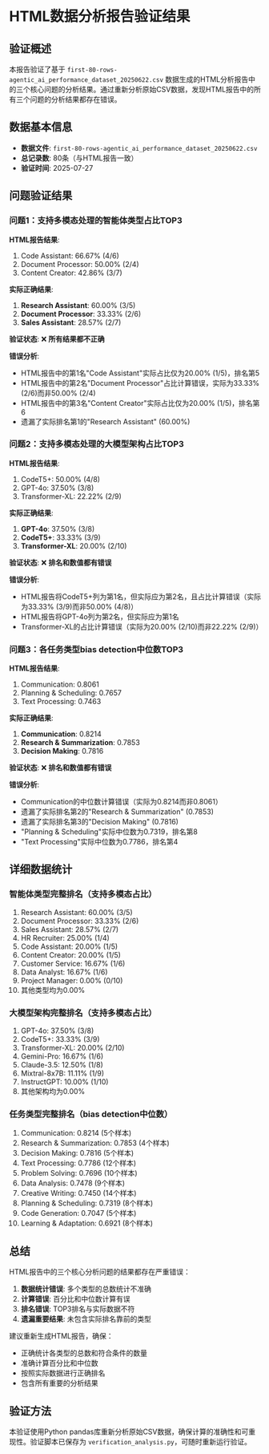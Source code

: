 # HTML数据分析报告验证结果

## 验证概述

本报告验证了基于 `first-80-rows-agentic_ai_performance_dataset_20250622.csv` 数据生成的HTML分析报告中的三个核心问题的分析结果。通过重新分析原始CSV数据，发现HTML报告中的所有三个问题的分析结果都存在错误。

## 数据基本信息

- **数据文件**: `first-80-rows-agentic_ai_performance_dataset_20250622.csv`
- **总记录数**: 80条（与HTML报告一致）
- **验证时间**: 2025-07-27

## 问题验证结果

### 问题1：支持多模态处理的智能体类型占比TOP3

**HTML报告结果**:
1. Code Assistant: 66.67% (4/6)
2. Document Processor: 50.00% (2/4)
3. Content Creator: 42.86% (3/7)

**实际正确结果**:
1. **Research Assistant**: 60.00% (3/5)
2. **Document Processor**: 33.33% (2/6)
3. **Sales Assistant**: 28.57% (2/7)

**验证状态**: ❌ **所有结果都不正确**

**错误分析**:
- HTML报告中的第1名"Code Assistant"实际占比仅为20.00% (1/5)，排名第5
- HTML报告中的第2名"Document Processor"占比计算错误，实际为33.33% (2/6)而非50.00% (2/4)
- HTML报告中的第3名"Content Creator"实际占比仅为20.00% (1/5)，排名第6
- 遗漏了实际排名第1的"Research Assistant" (60.00%)

### 问题2：支持多模态处理的大模型架构占比TOP3

**HTML报告结果**:
1. CodeT5+: 50.00% (4/8)
2. GPT-4o: 37.50% (3/8)
3. Transformer-XL: 22.22% (2/9)

**实际正确结果**:
1. **GPT-4o**: 37.50% (3/8)
2. **CodeT5+**: 33.33% (3/9)
3. **Transformer-XL**: 20.00% (2/10)

**验证状态**: ❌ **排名和数值都有错误**

**错误分析**:
- HTML报告将CodeT5+列为第1名，但实际应为第2名，且占比计算错误（实际为33.33% (3/9)而非50.00% (4/8)）
- HTML报告将GPT-4o列为第2名，但实际应为第1名
- Transformer-XL的占比计算错误（实际为20.00% (2/10)而非22.22% (2/9)）

### 问题3：各任务类型bias detection中位数TOP3

**HTML报告结果**:
1. Communication: 0.8061
2. Planning & Scheduling: 0.7657
3. Text Processing: 0.7463

**实际正确结果**:
1. **Communication**: 0.8214
2. **Research & Summarization**: 0.7853
3. **Decision Making**: 0.7816

**验证状态**: ❌ **排名和数值都有错误**

**错误分析**:
- Communication的中位数计算错误（实际为0.8214而非0.8061）
- 遗漏了实际排名第2的"Research & Summarization" (0.7853)
- 遗漏了实际排名第3的"Decision Making" (0.7816)
- "Planning & Scheduling"实际中位数为0.7319，排名第8
- "Text Processing"实际中位数为0.7786，排名第4

## 详细数据统计

### 智能体类型完整排名（支持多模态占比）
1. Research Assistant: 60.00% (3/5)
2. Document Processor: 33.33% (2/6)
3. Sales Assistant: 28.57% (2/7)
4. HR Recruiter: 25.00% (1/4)
5. Code Assistant: 20.00% (1/5)
6. Content Creator: 20.00% (1/5)
7. Customer Service: 16.67% (1/6)
8. Data Analyst: 16.67% (1/6)
9. Project Manager: 0.00% (0/10)
10. 其他类型均为0.00%

### 大模型架构完整排名（支持多模态占比）
1. GPT-4o: 37.50% (3/8)
2. CodeT5+: 33.33% (3/9)
3. Transformer-XL: 20.00% (2/10)
4. Gemini-Pro: 16.67% (1/6)
5. Claude-3.5: 12.50% (1/8)
6. Mixtral-8x7B: 11.11% (1/9)
7. InstructGPT: 10.00% (1/10)
8. 其他架构均为0.00%

### 任务类型完整排名（bias detection中位数）
1. Communication: 0.8214 (5个样本)
2. Research & Summarization: 0.7853 (4个样本)
3. Decision Making: 0.7816 (5个样本)
4. Text Processing: 0.7786 (12个样本)
5. Problem Solving: 0.7696 (10个样本)
6. Data Analysis: 0.7478 (9个样本)
7. Creative Writing: 0.7450 (14个样本)
8. Planning & Scheduling: 0.7319 (8个样本)
9. Code Generation: 0.7047 (5个样本)
10. Learning & Adaptation: 0.6921 (8个样本)

## 总结

HTML报告中的三个核心分析问题的结果都存在严重错误：

1. **数据统计错误**: 多个类型的总数统计不准确
2. **计算错误**: 百分比和中位数计算有误
3. **排名错误**: TOP3排名与实际数据不符
4. **遗漏重要结果**: 未包含实际排名靠前的类型

建议重新生成HTML报告，确保：
- 正确统计各类型的总数和符合条件的数量
- 准确计算百分比和中位数
- 按照实际数据进行正确排名
- 包含所有重要的分析结果

## 验证方法

本验证使用Python pandas库重新分析原始CSV数据，确保计算的准确性和可重现性。验证脚本已保存为 `verification_analysis.py`，可随时重新运行验证。
